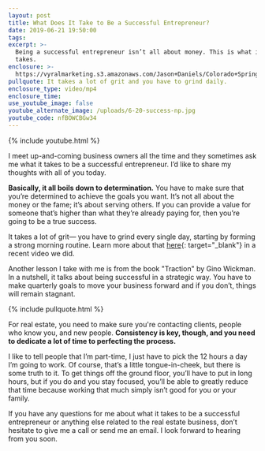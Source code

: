 ```yaml
---
layout: post
title: What Does It Take to Be a Successful Entrepreneur?
date: 2019-06-21 19:50:00
tags:
excerpt: >-
  Being a successful entrepreneur isn’t all about money. This is what it truly
  takes.
enclosure: >-
  https://vyralmarketing.s3.amazonaws.com/Jason+Daniels/Colorado+Springs+Real+Estate-+What+Does+It+Require+to+Be+a+Successful+Entrepreneur_.mp4
pullquote: It takes a lot of grit and you have to grind daily.
enclosure_type: video/mp4
enclosure_time:
use_youtube_image: false
youtube_alternate_image: /uploads/6-20-success-np.jpg
youtube_code: nfBOWCBGw34
---
```


{% include youtube.html %}

I meet up-and-coming business owners all the time and they sometimes ask me what it takes to be a successful entrepreneur. I’d like to share my thoughts with all of you today.

**Basically, it all boils down to determination.** You have to make sure that you’re determined to achieve the goals you want. It’s not all about the money or the fame; it’s about serving others. If you can provide a value for someone that’s higher than what they’re already paying for, then you’re going to be a true success.

It takes a lot of grit— you have to grind every single day, starting by forming a strong morning routine. Learn more about that [here](https://www.youtube.com/watch?v=wHeOpEp93v8&amp;feature=youtu.be){: target="_blank"} in a recent video we did.

Another lesson I take with me is from the book "Traction" by Gino Wickman. In a nutshell, it talks about being successful in a strategic way. You have to make quarterly goals to move your business forward and if you don’t, things will remain stagnant.

{% include pullquote.html %}

For real estate, you need to make sure you're contacting clients, people who know you, and new people. **Consistency is key, though, and you need to dedicate a lot of time to perfecting the process.**&nbsp;

I like to tell people that I’m part-time, I just have to pick the 12 hours a day I’m going to work. Of course, that’s a little tongue-in-cheek, but there is some truth to it. To get things off the ground floor, you’ll have to put in long hours, but if you do and you stay focused, you’ll be able to greatly reduce that time because working that much simply isn’t good for you or your family.

If you have any questions for me about what it takes to be a successful entrepreneur or anything else related to the real estate business, don’t hesitate to give me a call or send me an email. I look forward to hearing from you soon.